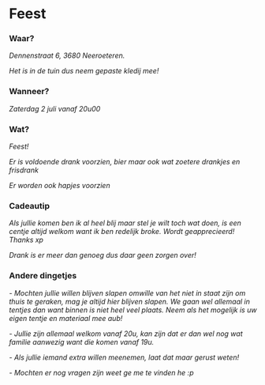 # Feest

### Waar?
_Dennenstraat 6, 3680 Neeroeteren._

_Het is in de tuin dus neem gepaste kledij mee!_



### Wanneer?
_Zaterdag 2 juli vanaf 20u00_



### Wat?
_Feest!_

_Er is voldoende drank voorzien, bier maar ook wat zoetere drankjes en frisdrank_

_Er worden ook hapjes voorzien_



### Cadeautip
_Als jullie komen ben ik al heel blij maar stel je wilt toch wat doen, is een centje altijd welkom want ik ben redelijk broke. Wordt geapprecieerd! Thanks xp_

_Drank is er meer dan genoeg dus daar geen zorgen over!_



### Andere dingetjes
_- Mochten jullie willen blijven slapen omwille van het niet in staat zijn om thuis te geraken, mag je altijd hier blijven slapen. We gaan wel allemaal in tentjes dan want binnen is niet heel veel plaats. Neem als het mogelijk is uw eigen tentje en materiaal mee aub!_

_- Jullie zijn allemaal welkom vanaf 20u, kan zijn dat er dan wel nog wat familie aanwezig want die komen vanaf 19u._

_- Als jullie iemand extra willen meenemen, laat dat maar gerust weten!_

_- Mochten er nog vragen zijn weet ge me te vinden he :p_ 
